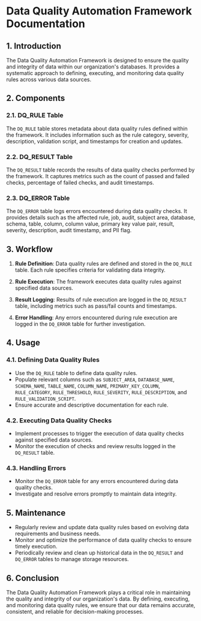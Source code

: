 # Data Quality Automation Framework Documentation

## 1. Introduction

The Data Quality Automation Framework is designed to ensure the quality and integrity of data within our organization's databases. It provides a systematic approach to defining, executing, and monitoring data quality rules across various data sources.

## 2. Components

### 2.1. DQ_RULE Table

The `DQ_RULE` table stores metadata about data quality rules defined within the framework. It includes information such as the rule category, severity, description, validation script, and timestamps for creation and updates.

### 2.2. DQ_RESULT Table

The `DQ_RESULT` table records the results of data quality checks performed by the framework. It captures metrics such as the count of passed and failed checks, percentage of failed checks, and audit timestamps.

### 2.3. DQ_ERROR Table

The `DQ_ERROR` table logs errors encountered during data quality checks. It provides details such as the affected rule, job, audit, subject area, database, schema, table, column, column value, primary key value pair, result, severity, description, audit timestamp, and PII flag.

## 3. Workflow

1. **Rule Definition**: Data quality rules are defined and stored in the `DQ_RULE` table. Each rule specifies criteria for validating data integrity.

2. **Rule Execution**: The framework executes data quality rules against specified data sources.

3. **Result Logging**: Results of rule execution are logged in the `DQ_RESULT` table, including metrics such as pass/fail counts and timestamps.

4. **Error Handling**: Any errors encountered during rule execution are logged in the `DQ_ERROR` table for further investigation.

## 4. Usage

### 4.1. Defining Data Quality Rules

- Use the `DQ_RULE` table to define data quality rules.
- Populate relevant columns such as `SUBJECT_AREA`, `DATABASE_NAME`, `SCHEMA_NAME`, `TABLE_NAME`, `COLUMN_NAME`, `PRIMARY_KEY_COLUMN`, `RULE_CATEGORY`, `RULE_THRESHOLD`, `RULE_SEVERITY`, `RULE_DESCRIPTION`, and `RULE_VALIDATION_SCRIPT`.
- Ensure accurate and descriptive documentation for each rule.

### 4.2. Executing Data Quality Checks

- Implement processes to trigger the execution of data quality checks against specified data sources.
- Monitor the execution of checks and review results logged in the `DQ_RESULT` table.

### 4.3. Handling Errors

- Monitor the `DQ_ERROR` table for any errors encountered during data quality checks.
- Investigate and resolve errors promptly to maintain data integrity.

## 5. Maintenance

- Regularly review and update data quality rules based on evolving data requirements and business needs.
- Monitor and optimize the performance of data quality checks to ensure timely execution.
- Periodically review and clean up historical data in the `DQ_RESULT` and `DQ_ERROR` tables to manage storage resources.

## 6. Conclusion

The Data Quality Automation Framework plays a critical role in maintaining the quality and integrity of our organization's data. By defining, executing, and monitoring data quality rules, we ensure that our data remains accurate, consistent, and reliable for decision-making processes.
